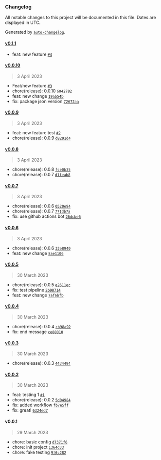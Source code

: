 ### Changelog

All notable changes to this project will be documented in this file. Dates are displayed in UTC.

Generated by [`auto-changelog`](https://github.com/CookPete/auto-changelog).

#### [v0.1.1](https://github.com/je-martinez/pipelines-playground/compare/v0.0.10...v0.1.1)

- feat: new feature [`#4`](https://github.com/je-martinez/pipelines-playground/pull/4)

#### [v0.0.10](https://github.com/je-martinez/pipelines-playground/compare/v0.0.9...v0.0.10)

> 3 April 2023

- Feat/new feature [`#3`](https://github.com/je-martinez/pipelines-playground/pull/3)
- chore(release): 0.0.10 [`6042782`](https://github.com/je-martinez/pipelines-playground/commit/6042782128d002c2c82607fa11f4518b5f8f2ef2)
- feat: new change [`19ab54b`](https://github.com/je-martinez/pipelines-playground/commit/19ab54bd8a92425b6ce71b6a825d05d4a3bedd3f)
- fix: package json version [`72672aa`](https://github.com/je-martinez/pipelines-playground/commit/72672aa1c085aab524893e3a02775488d9bd5a89)

#### [v0.0.9](https://github.com/je-martinez/pipelines-playground/compare/v0.0.8...v0.0.9)

> 3 April 2023

- feat: new feature test [`#2`](https://github.com/je-martinez/pipelines-playground/pull/2)
- chore(release): 0.0.9 [`d8291d4`](https://github.com/je-martinez/pipelines-playground/commit/d8291d427c318cd2a03fd3cc18e54d1841551b34)

#### [v0.0.8](https://github.com/je-martinez/pipelines-playground/compare/v0.0.7...v0.0.8)

> 3 April 2023

- chore(release): 0.0.8 [`fce0b35`](https://github.com/je-martinez/pipelines-playground/commit/fce0b351072e9335360ca31a78ab70a0e5b91f2e)
- chore(release): 0.0.7 [`d1feab8`](https://github.com/je-martinez/pipelines-playground/commit/d1feab8c1041e3bd2f6395a2651760afb1ef2b54)

#### [v0.0.7](https://github.com/je-martinez/pipelines-playground/compare/v0.0.6...v0.0.7)

> 3 April 2023

- chore(release): 0.0.6 [`0520e94`](https://github.com/je-martinez/pipelines-playground/commit/0520e94eea51d92c33a1e5d4bb4f4250eb803005)
- chore(release): 0.0.7 [`771db7a`](https://github.com/je-martinez/pipelines-playground/commit/771db7a144962c69a9ea898e4fc8983fc712c59d)
- fix: use github actions bot [`26dcbe6`](https://github.com/je-martinez/pipelines-playground/commit/26dcbe638fd4288320a0c402afa9e0232e5c9441)

#### [v0.0.6](https://github.com/je-martinez/pipelines-playground/compare/v0.0.5...v0.0.6)

> 3 April 2023

- chore(release): 0.0.6 [`33e8940`](https://github.com/je-martinez/pipelines-playground/commit/33e894003a0c745e7d1d1da0958fc70a55168bca)
- feat: new change [`8ae1106`](https://github.com/je-martinez/pipelines-playground/commit/8ae1106645eb18f8044b84d55115b0f10d4f65ab)

#### [v0.0.5](https://github.com/je-martinez/pipelines-playground/compare/v0.0.4...v0.0.5)

> 30 March 2023

- chore(release): 0.0.5 [`e2611ec`](https://github.com/je-martinez/pipelines-playground/commit/e2611ec7ae1efc52173512fe14eb8762620629a1)
- fix: test pipeline [`2b98714`](https://github.com/je-martinez/pipelines-playground/commit/2b9871427a8670386baceec6a02cae6c991cec49)
- feat: new change [`7af6bfb`](https://github.com/je-martinez/pipelines-playground/commit/7af6bfb7006405cd178657c721d3dcf7bbbdab08)

#### [v0.0.4](https://github.com/je-martinez/pipelines-playground/compare/v0.0.3...v0.0.4)

> 30 March 2023

- chore(release): 0.0.4 [`cb98a92`](https://github.com/je-martinez/pipelines-playground/commit/cb98a9250a24c4a187f0e35d62085de66ee542e9)
- fix: end message [`ce88010`](https://github.com/je-martinez/pipelines-playground/commit/ce880107ccd3076e66d25bf1ea47f1e713ecde5e)

#### [v0.0.3](https://github.com/je-martinez/pipelines-playground/compare/v0.0.2...v0.0.3)

> 30 March 2023

- chore(release): 0.0.3 [`4434494`](https://github.com/je-martinez/pipelines-playground/commit/4434494c5301b61d8808e5cf5c46e364d24eff4e)

#### [v0.0.2](https://github.com/je-martinez/pipelines-playground/compare/v0.0.1...v0.0.2)

> 30 March 2023

- feat: testing 1 [`#1`](https://github.com/je-martinez/pipelines-playground/pull/1)
- chore(release): 0.0.2 [`5d04984`](https://github.com/je-martinez/pipelines-playground/commit/5d04984faced10614654f104deb07bc8e2177bd4)
- fix: added workflow [`fb7e5ff`](https://github.com/je-martinez/pipelines-playground/commit/fb7e5fffd1d5d46b1b8de482ed5c5993bb827744)
- fix: great! [`6324ed7`](https://github.com/je-martinez/pipelines-playground/commit/6324ed76043ebfcbc97fa5d8db0e43605712ad4f)

#### v0.0.1

> 29 March 2023

- chore: basic config [`d7371f6`](https://github.com/je-martinez/pipelines-playground/commit/d7371f6d891269615bd0a2ffb9d2358d5823411e)
- chore: init project [`1364d33`](https://github.com/je-martinez/pipelines-playground/commit/1364d337b4c433592940eee25fb9a0c022d24fce)
- chore: fake testing [`9f6c282`](https://github.com/je-martinez/pipelines-playground/commit/9f6c2822be677353934dd785832ae1e45da4de76)
